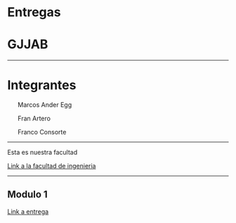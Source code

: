 # Entregas
<html>

<head>
  
<h1>
GJJAB
</h1>
  
<hr>
  
</head>

<body>
  
<h1>
Integrantes
</h1>

<ul> Marcos Ander Egg </ul> <p>
<ul> Fran Artero </ul> <p>
<ul> Franco Consorte </ul> <p>
<hr>

  Esta es nuestra facultad <p>
<a href="http://fing.uncu.edu.ar"> Link a la facultad de ingenieria </a>
<hr>
  
  <h2>
  Modulo 1
  </h2>  
  
  <a href="https://gast9.github.io/Entregas/"> Link a entrega </a>
 
  
</body>

</html>
